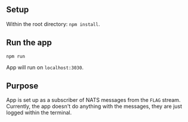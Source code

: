 ## Setup
Within the root directory: `npm install`.

## Run the app
`npm run`

App will run on `localhost:3030`.

## Purpose
App is set up as a subscriber of NATS messages from the `FLAG` stream. Currently, the app doesn't do anything with the messages, they are just logged within the terminal.
